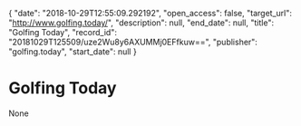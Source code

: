{
  "date": "2018-10-29T12:55:09.292192", 
  "open_access": false, 
  "target_url": "http://www.golfing.today/", 
  "description": null, 
  "end_date": null, 
  "title": "Golfing Today", 
  "record_id": "20181029T125509/uze2Wu8y6AXUMMj0EFfkuw==", 
  "publisher": "golfing.today", 
  "start_date": null
}

# Golfing Today

None
